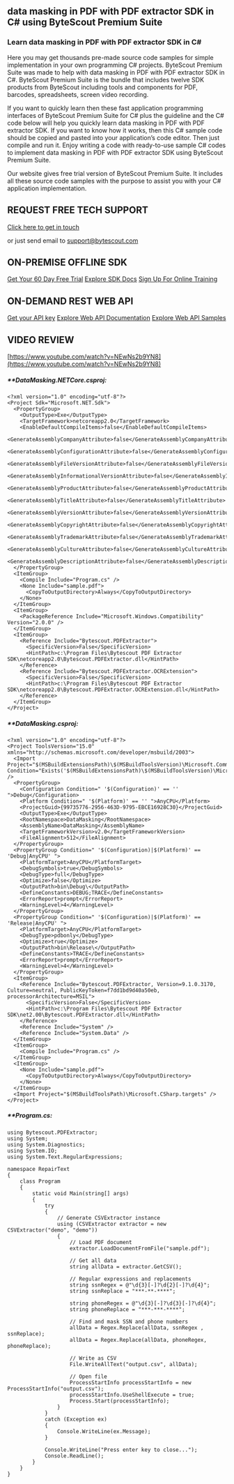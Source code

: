## data masking in PDF with PDF extractor SDK in C# using ByteScout Premium Suite

### Learn data masking in PDF with PDF extractor SDK in C#

Here you may get thousands pre-made source code samples for simple implementation in your own programming C# projects. ByteScout Premium Suite was made to help with data masking in PDF with PDF extractor SDK in C#. ByteScout Premium Suite is the bundle that includes twelve SDK products from ByteScout including tools and components for PDF, barcodes, spreadsheets, screen video recording.

If you want to quickly learn then these fast application programming interfaces of ByteScout Premium Suite for C# plus the guideline and the C# code below will help you quickly learn data masking in PDF with PDF extractor SDK. If you want to know how it works, then this C# sample code should be copied and pasted into your application’s code editor. Then just compile and run it. Enjoy writing a code with ready-to-use sample C# codes to implement data masking in PDF with PDF extractor SDK using ByteScout Premium Suite.

Our website gives free trial version of ByteScout Premium Suite. It includes all these source code samples with the purpose to assist you with your C# application implementation.

## REQUEST FREE TECH SUPPORT

[Click here to get in touch](https://bytescout.zendesk.com/hc/en-us/requests/new?subject=ByteScout%20Premium%20Suite%20Question)

or just send email to [support@bytescout.com](mailto:support@bytescout.com?subject=ByteScout%20Premium%20Suite%20Question) 

## ON-PREMISE OFFLINE SDK 

[Get Your 60 Day Free Trial](https://bytescout.com/download/web-installer?utm_source=github-readme)
[Explore SDK Docs](https://bytescout.com/documentation/index.html?utm_source=github-readme)
[Sign Up For Online Training](https://academy.bytescout.com/)


## ON-DEMAND REST WEB API

[Get your API key](https://pdf.co/documentation/api?utm_source=github-readme)
[Explore Web API Documentation](https://pdf.co/documentation/api?utm_source=github-readme)
[Explore Web API Samples](https://github.com/bytescout/ByteScout-SDK-SourceCode/tree/master/PDF.co%20Web%20API)

## VIDEO REVIEW

[https://www.youtube.com/watch?v=NEwNs2b9YN8](https://www.youtube.com/watch?v=NEwNs2b9YN8)




<!-- code block begin -->

##### ****DataMasking.NETCore.csproj:**
    
```
<?xml version="1.0" encoding="utf-8"?>
<Project Sdk="Microsoft.NET.Sdk">
  <PropertyGroup>
    <OutputType>Exe</OutputType>
    <TargetFramework>netcoreapp2.0</TargetFramework>
    <EnableDefaultCompileItems>false</EnableDefaultCompileItems>
    <GenerateAssemblyCompanyAttribute>false</GenerateAssemblyCompanyAttribute>
    <GenerateAssemblyConfigurationAttribute>false</GenerateAssemblyConfigurationAttribute>
    <GenerateAssemblyFileVersionAttribute>false</GenerateAssemblyFileVersionAttribute>
    <GenerateAssemblyInformationalVersionAttribute>false</GenerateAssemblyInformationalVersionAttribute>
    <GenerateAssemblyProductAttribute>false</GenerateAssemblyProductAttribute>
    <GenerateAssemblyTitleAttribute>false</GenerateAssemblyTitleAttribute>
    <GenerateAssemblyVersionAttribute>false</GenerateAssemblyVersionAttribute>
    <GenerateAssemblyCopyrightAttribute>false</GenerateAssemblyCopyrightAttribute>
    <GenerateAssemblyTrademarkAttribute>false</GenerateAssemblyTrademarkAttribute>
    <GenerateAssemblyCultureAttribute>false</GenerateAssemblyCultureAttribute>
    <GenerateAssemblyDescriptionAttribute>false</GenerateAssemblyDescriptionAttribute>
  </PropertyGroup>
  <ItemGroup>
    <Compile Include="Program.cs" />
    <None Include="sample.pdf">
      <CopyToOutputDirectory>Always</CopyToOutputDirectory>
    </None>
  </ItemGroup>
  <ItemGroup>
    <PackageReference Include="Microsoft.Windows.Compatibility" Version="2.0.0" />
  </ItemGroup>
  <ItemGroup>
    <Reference Include="Bytescout.PDFExtractor">
      <SpecificVersion>False</SpecificVersion>
      <HintPath>c:\Program Files\Bytescout PDF Extractor SDK\netcoreapp2.0\Bytescout.PDFExtractor.dll</HintPath>
    </Reference>
    <Reference Include="Bytescout.PDFExtractor.OCRExtension">
      <SpecificVersion>False</SpecificVersion>
      <HintPath>c:\Program Files\Bytescout PDF Extractor SDK\netcoreapp2.0\Bytescout.PDFExtractor.OCRExtension.dll</HintPath>
    </Reference>
  </ItemGroup>
</Project>
```

<!-- code block end -->    

<!-- code block begin -->

##### ****DataMasking.csproj:**
    
```
<?xml version="1.0" encoding="utf-8"?>
<Project ToolsVersion="15.0" xmlns="http://schemas.microsoft.com/developer/msbuild/2003">
  <Import Project="$(MSBuildExtensionsPath)\$(MSBuildToolsVersion)\Microsoft.Common.props" Condition="Exists('$(MSBuildExtensionsPath)\$(MSBuildToolsVersion)\Microsoft.Common.props')" />
  <PropertyGroup>
    <Configuration Condition=" '$(Configuration)' == '' ">Debug</Configuration>
    <Platform Condition=" '$(Platform)' == '' ">AnyCPU</Platform>
    <ProjectGuid>{99735776-2956-463D-9795-EBCE16928C30}</ProjectGuid>
    <OutputType>Exe</OutputType>
    <RootNamespace>DataMasking</RootNamespace>
    <AssemblyName>DataMasking</AssemblyName>
    <TargetFrameworkVersion>v2.0</TargetFrameworkVersion>
    <FileAlignment>512</FileAlignment>
  </PropertyGroup>
  <PropertyGroup Condition=" '$(Configuration)|$(Platform)' == 'Debug|AnyCPU' ">
    <PlatformTarget>AnyCPU</PlatformTarget>
    <DebugSymbols>true</DebugSymbols>
    <DebugType>full</DebugType>
    <Optimize>false</Optimize>
    <OutputPath>bin\Debug\</OutputPath>
    <DefineConstants>DEBUG;TRACE</DefineConstants>
    <ErrorReport>prompt</ErrorReport>
    <WarningLevel>4</WarningLevel>
  </PropertyGroup>
  <PropertyGroup Condition=" '$(Configuration)|$(Platform)' == 'Release|AnyCPU' ">
    <PlatformTarget>AnyCPU</PlatformTarget>
    <DebugType>pdbonly</DebugType>
    <Optimize>true</Optimize>
    <OutputPath>bin\Release\</OutputPath>
    <DefineConstants>TRACE</DefineConstants>
    <ErrorReport>prompt</ErrorReport>
    <WarningLevel>4</WarningLevel>
  </PropertyGroup>
  <ItemGroup>
    <Reference Include="Bytescout.PDFExtractor, Version=9.1.0.3170, Culture=neutral, PublicKeyToken=f7dd1bd9d40a50eb, processorArchitecture=MSIL">
      <SpecificVersion>False</SpecificVersion>
      <HintPath>c:\Program Files\Bytescout PDF Extractor SDK\net2.00\Bytescout.PDFExtractor.dll</HintPath>
    </Reference>
    <Reference Include="System" />
    <Reference Include="System.Data" />
  </ItemGroup>
  <ItemGroup>
    <Compile Include="Program.cs" />
  </ItemGroup>
  <ItemGroup>
    <None Include="sample.pdf">
      <CopyToOutputDirectory>Always</CopyToOutputDirectory>
    </None>
  </ItemGroup>
  <Import Project="$(MSBuildToolsPath)\Microsoft.CSharp.targets" />
</Project>
```

<!-- code block end -->    

<!-- code block begin -->

##### ****Program.cs:**
    
```
using Bytescout.PDFExtractor;
using System;
using System.Diagnostics;
using System.IO;
using System.Text.RegularExpressions;

namespace RepairText
{
    class Program
    {
        static void Main(string[] args)
        {
            try
            {
                // Generate CSVExtractor instance
                using (CSVExtractor extractor = new CSVExtractor("demo", "demo"))
                {
                    // Load PDF document
                    extractor.LoadDocumentFromFile("sample.pdf");

                    // Get all data
                    string allData = extractor.GetCSV();

                    // Regular expressions and replacements
                    string ssnRegex = @"\d{3}[-]?\d{2}[-]?\d{4}";
                    string ssnReplace = "***-**-****";

                    string phoneRegex = @"\d{3}[-]?\d{3}[-]?\d{4}";
                    string phoneReplace = "***-***-****";

                    // Find and mask SSN and phone numbers
                    allData = Regex.Replace(allData, ssnRegex , ssnReplace);
                    allData = Regex.Replace(allData, phoneRegex, phoneReplace);

                    // Write as CSV
                    File.WriteAllText("output.csv", allData);

                    // Open file
                    ProcessStartInfo processStartInfo = new ProcessStartInfo("output.csv");
                    processStartInfo.UseShellExecute = true;
                    Process.Start(processStartInfo);
                }
            }
            catch (Exception ex)
            {
                Console.WriteLine(ex.Message);
            }

            Console.WriteLine("Press enter key to close...");
            Console.ReadLine();
        }
    }
}

```

<!-- code block end -->